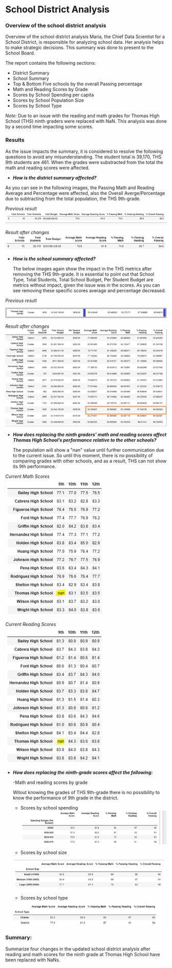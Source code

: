# School District Analysis

### Overview of the school district analysis
Overview of the school district analysis
Maria, the Chief Data Scientist for a School District, is responsible for analyzing school data. Her analysis helps to make strategic decisions. This summary was done to present to the School Board. 

The report contains the following sections: 
  * District Summary
  * School Summary
  * Top & Bottom Five schools by the overall Passing percentage
  * Math and Reading Scores by Grade
  * Scores by School Spending per capita 
  * Scores by School Population Size
  * Scores by School Type
 
_Note:_ Due to an issue with the reading and math grades for Thomas High School (THS) ninth graders were replaced with NaN. This analysis was done by a second time impacting some scores. 


### Results
As the issue impacts the summary, it is considered to resolve the following questions to avoid any misunderstanding.
The student total is 39,170, THS 9th students are 461. When the grades were substracted from the total the math and reading scores were affected. 

  - _**How is the district summary affected?**_ 
 
 As you can see in the following images, the Passing Math and Reading Average and Percentage were affected, also the Overall Averge/Percentage due to subtracting from the total population, the THS 9th-grade.
 
_Previous result_
![PrevDistrictSummary](https://github.com/JackieCortes/School_District_Analysis/blob/main/Images_4/AnteriorDistrictS.png)

_Result after changes_
![District_Summary](https://github.com/JackieCortes/School_District_Analysis/blob/main/Images_4/District_Summary.PNG)
 
 
  - _**How is the school summary affected?**_
     
     The below images again show the impact in the THS metrics after removing the THS 9th-grade. It is essential to point out that School Type, Total Students, Total School Budget, Per Student Budget are metrics without impact, given the issue was in the scores. 
As you can see removing these specific scores average and percentage decreased. 

_Previous result_

  ![Previous_School_Summary](https://github.com/JackieCortes/School_District_Analysis/blob/main/Images_4/THS_Prev.png)

_Result after changes_  
  ![Remanufactured_School_Summary](https://github.com/JackieCortes/School_District_Analysis/blob/main/Images_4/THS_New.png)
  
  
  - _**How does replacing the ninth graders’ math and reading scores affect Thomas High School’s performance relative to the other schools?**_
     
     The population will show a "nan" value until further communication due to the current issue. So until this moment, there is no possibility of comparing grades with other schools, and as a result, THS can not show its 9th performance.
     
  _Current Math Scores_   
  ![Math Scores_Summary](https://github.com/JackieCortes/School_District_Analysis/blob/main/Images_4/Math_by_Grade.PNG)
  
  _Current Reading Scores_  
  ![Reading_Scores_Summary](https://github.com/JackieCortes/School_District_Analysis/blob/main/Images_4/Read_by_Grade.PNG)
  
  
  - _**How does replacing the ninth-grade scores affect the following:**_
  
       -Math and reading scores by grade
       
       Witout knowing the grades of THS 9th-grade there is no possibility to know the performance of 9th grade in the district.
       
       - Scores by school spending
       ![Scores_By_School_Spending](https://github.com/JackieCortes/School_District_Analysis/blob/main/Images_4/Scores_by_School_Spending.PNG)
  
       
       - Scores by school size
       
       ![Scores_By_School_Size](https://github.com/JackieCortes/School_District_Analysis/blob/main/Images_4/Scores_by_School_Size.PNG)
  
       - Scores by school type

       ![Scores_By_School_Type](https://github.com/JackieCortes/School_District_Analysis/blob/main/Images_4/Scores_by_School_Type.PNG)

### Summary: 
Summarize four changes in the updated school district analysis after reading and math scores for the ninth grade at Thomas High School have been replaced with NaNs.
